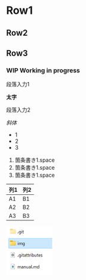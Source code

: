 # Row1
## Row2
## Row3
### WIP Working in progress
段落入力1

**太字**

段落入力2

*斜体*

- 1
- 2
- 3

1. 箇条書き1.space
1. 箇条書き1.space
1. 箇条書き1.space

|列1|列2
|--|--
|A1 |B1
|A2 |B2
|A3 |B3

![画像](img/scr1.png)